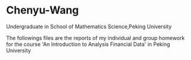 # Chenyu-Wang
Undergraduate in School of Mathematics Science,Peking University

The followings files are the reports of my individual and group homework for the course 'An Introduction to Analysis Financial Data' in Peking University
